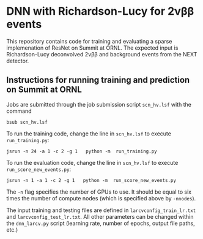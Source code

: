 # DNN with Richardson-Lucy for 2&nu;&beta;&beta; events

This repository contains code for training and evaluating a sparse implemenation of ResNet on Summit at ORNL. The expected input is Richardson-Lucy deconvolved 2&nu;&beta;&beta; and background events from the NEXT detector. 

## Instructions for running training and prediction on Summit at ORNL
Jobs are submitted through the job submission script `scn_hv.lsf` with the command
```
bsub scn_hv.lsf
```
To run the training code, change the line in `scn_hv.lsf` to execute `run_training.py`:
```
jsrun -n 24 -a 1 -c 2 -g 1   python -m  run_training.py
```
To run the evaluation code, change the line in `scn_hv.lsf` to execute `run_score_new_events.py`:
```
jsrun -n 1 -a 1 -c 2 -g 1   python -m  run_score_new_events.py
```
The `-n` flag specifies the number of GPUs to use. It should be equal to six times the number of compute nodes (which is specified above by `-nnodes`).

The input training and testing files are defined in `larcvconfig_train_lr.txt` and `larcvconfig_test_lr.txt`. All other parameters can be changed within the `dnn_larcv.py` script (learning rate, number of epochs, output file paths, etc.)
